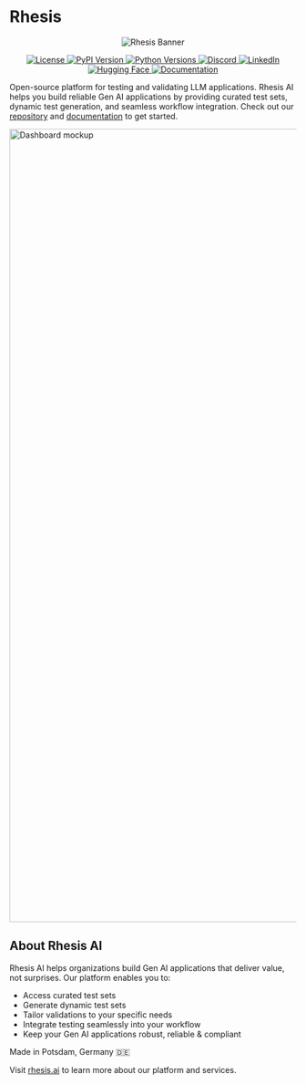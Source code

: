 # Rhesis

<p align="center">
  <img src="https://media.licdn.com/dms/image/v2/D4E16AQGsml8xlp-4XA/profile-displaybackgroundimage-shrink_350_1400/B4EZUlZc3_HgAc-/0/1740089186232?e=1745452800&v=beta&t=q9w3OLUemoRbV3Ps7yKtSdmaSXFk9hXidUJSSOP1sv0" alt="Rhesis Banner"/>
</p>

<p align="center">
  <a href="https://github.com/rhesis-ai/rhesis-sdk/blob/main/LICENSE">
    <img src="https://img.shields.io/github/license/rhesis-ai/rhesis-sdk" alt="License">
  </a>
  <a href="https://pypi.org/project/rhesis-sdk/">
    <img src="https://img.shields.io/pypi/v/rhesis-sdk" alt="PyPI Version">
  </a>
  <a href="https://pypi.org/project/rhesis-sdk/">
    <img src="https://img.shields.io/pypi/pyversions/rhesis-sdk" alt="Python Versions">
  </a>
  <a href="https://discord.rhesis.ai">
    <img src="https://img.shields.io/discord/1340989671601209408?color=7289da&label=Discord&logo=discord&logoColor=white" alt="Discord">
  </a>
  <a href="https://www.linkedin.com/company/rhesis-ai">
    <img src="https://img.shields.io/badge/LinkedIn-Rhesis_AI-blue?logo=linkedin" alt="LinkedIn">
  </a>
  <a href="https://huggingface.co/rhesis">
    <img src="https://img.shields.io/badge/🤗-Rhesis-yellow" alt="Hugging Face">
  </a>
  <a href="https://docs.rhesis.ai">
    <img src="https://img.shields.io/badge/docs-rhesis.ai-blue" alt="Documentation">
  </a>
</p>


Open-source platform for testing and validating LLM applications. Rhesis AI helps you build reliable Gen AI applications by providing curated test sets, dynamic test generation, and seamless workflow integration. Check out our [repository](https://github.com/rhesis-ai/rhesis) and [documentation](https://docs.rhesis.ai) to get started.

<img src="https://cdn.prod.website-files.com/66f422128b6d0f3351ce41e3/67ea61119543db5f3fa4776e_Screenshot%20Rhesis%20AI%20Platform.png" 
     loading="lazy" 
     width="1392" 
     sizes="(max-width: 479px) 100vw, (max-width: 767px) 95vw, (max-width: 991px) 94vw, 95vw" 
     alt="Dashboard mockup" 
     srcset="https://cdn.prod.website-files.com/66f422128b6d0f3351ce41e3/67ea61119543db5f3fa4776e_Screenshot%20Rhesis%20AI%20Platform.png 2939w" 
     class="uui-layout41_lightbox-image-01-2">


## About Rhesis AI

Rhesis AI helps organizations build Gen AI applications that deliver value, not surprises. Our platform enables you to:
- Access curated test sets
- Generate dynamic test sets
- Tailor validations to your specific needs
- Integrate testing seamlessly into your workflow
- Keep your Gen AI applications robust, reliable & compliant

Made in Potsdam, Germany 🇩🇪

Visit [rhesis.ai](https://rhesis.ai) to learn more about our platform and services.
